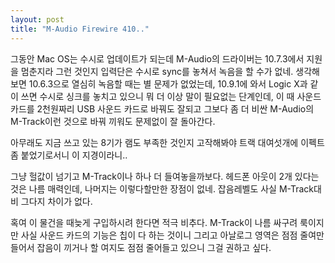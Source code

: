 ```yaml
---
layout: post
title: "M-Audio Firewire 410.."
---
```



그동안 Mac OS는 수시로 업데이트가 되는데 M-Audio의 드라이버는 10.7.3에서 지원을 멈춘지라 그런 것인지 입력단은 수시로 sync를 놓쳐서 녹음을 할 수가 없네. 생각해보면 10.6.3으로 열심히 녹음할 때는 별 문제가 없었는데, 10.9.1에 와서 Logic X과 같이 쓰면 수시로 싱크를 놓치고 있으니 뭐 더 이상 말이 필요없는 단계인데, 이 때 사운드 카드를 2천원짜리 USB 사운드 카드로 바꿔도 잘되고 그보다 좀 더 비싼 M-Audio의 M-Track이런 것으로 바꿔 끼워도 문제없이 잘 돌아간다.




아무래도 지금 쓰고 있는 8기가 램도 부족한 것인지 고작해봐야 트랙 대여섯개에 이펙트 좀 붙었기로서니 이 지경이라니..




그냥 헐값이 넘기고 M-Track이나 하나 더 들여놓을까보다. 헤드폰 아웃이 2개 있다는 것은 나름 매력인데, 나머지는 이렇다할만한 장점이 없네. 잡음레벨도 사실 M-Track대비 그다지 차이가 없다.




혹여 이 물건을 때늦게 구입하시려 한다면 적극 비추다. M-Track이 나름 싸구려 룩이지만 사실 사운드 카드의 기능은 칩이 다 하는 것이니 그리고 아날로그 영역은 점점 줄여만들어서 잡음이 끼거나 할 여지도 점점 줄어들고 있으니 그걸 권하고 싶다. 


